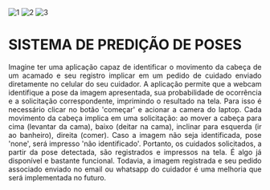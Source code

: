 ![1](https://github.com/sanderpiva/trabalhoPraticoIA2/assets/84524010/5d6e23c6-bde4-4a04-a73b-75faa8ff6368)
![2](https://github.com/sanderpiva/trabalhoPraticoIA2/assets/84524010/d1d7c791-db95-4dca-83cc-2e3e74134bc0)
![3](https://github.com/sanderpiva/trabalhoPraticoIA2/assets/84524010/ebe8cd6c-53b7-4332-98db-cfce5c4f278b)
<h1>SISTEMA DE PREDIÇÃO DE POSES</h1>
<p style="text-align: justify;">Imagine ter uma aplicação capaz de identificar o movimento da cabeça de um acamado e
  seu registro implicar em um pedido de cuidado enviado diretamente no celular do seu cuidador.
  A aplicação permite que a webcam identifique a pose da imagem apresentada, sua probabilidade de ocorrência e 
  a solicitação correspondente, imprimindo o resultado na tela. Para isso é necessário clicar no botão 'começar' e acionar a camera do laptop.
  Cada movimento da cabeça implica em uma solicitação: 
  ao mover a cabeça para cima (levantar da cama), baixo (deitar na cama), inclinar para esquerda (ir ao banheiro), direita (comer). Caso a imagem não seja
  identificada, pose 'none', será impresso 'não identificado'. 
  Portanto, os cuidados solicitados, a partir da pose detectada, são registrados e impressos na tela.
  É algo já disponível e bastante funcional. Todavia, a imagem registrada e seu pedido associado
enviado no email ou whatsapp do cuidador é uma melhoria que será implementada no futuro.</p>



